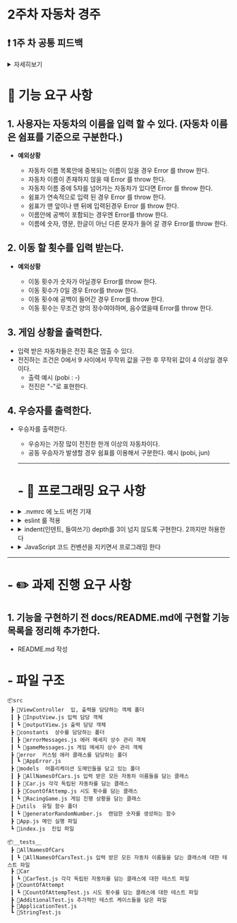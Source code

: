 # 2주차 자동차 경주

## ❗ 1주 차 공통 피드백

<details>
  <summary>
    자세히보기
  </summary>

## 1. 요구사항을 정확히 준수한다

과제 제출 전에 기능 요구 사항, 프로그래밍 요구 사항, 과제 진행 요구 사항의 항목을 모두 잘 지켰는지 다시 한 번 점검한다.

## 2. 커밋 메시지를 의미 있게 작성한다

커밋 메시지에 해당 커밋에서 작업한 내용에 대한 이해가 가능하도록 작성한다.

## 3. git을 통해 관리할 자원에 대해서도 고려한다

node modules 는 package.json 파일이 있으면 설치할 수 있고 버전 관리를 직접 하지 않으므로 git으로 관리하지 않아도 된다.
Intellij의 .idea 폴더, VS Code의 .vscode 폴더 또한 개발 도구가 자동으로 생성하는 폴더이기 때문에 굳이 git으로 관리하지 않아도 된다.
앞으로 git에 코드를 추가할 때는 git을 통해 관리할 필요가 있는지를 고려해볼 것을 추천한다.

## 4. Pull Request를 보내기 전 브랜치를 확인한다

기능 구현 작업을 fork된 Repository의 main branch가 아닌, 기능 구현을 위해 새로 만든 브랜치에서 작업한 후 PR을 보낸다.

## 5. PR을 한 번 작성했다면 닫지 말고 추가 커밋을 한다

PR을 이미 한 번 보냈다면, 새로운 PR을 생성할 필요가 없다. 수정이 필요하다면 추가 커밋을 하면 자동으로 반영된다. 단, 미션 제출 기간 이후에는 추가 커밋을 하지 않는다.

## 6. 이름을 통해 의도를 드러낸다

나 자신, 다른 개발자와의 소통을 위해 가장 중요한 활동 중의 하나가 좋은 이름 짓기이다. 변수 이름, 함수(메서드) 이름, 클래스 이름을 짓는데 시간을 투자하라. 이름을 통해 변수의 역할, 함수의 역할, 클래스의 역할에 대한 의도를 드러내기 위해 노력하라. 연속된 숫자를 덧붙이거나(a1, a2, ..., aN), 불용어(Info, Data, a, an, the)를 추가하는 방식은 적절하지 못하다.

## 7. 축약하지 않는다

의도를 드러낼 수 있다면 이름이 길어져도 괜찮다.

> 누구나 실은 클래스, 메서드, 또는 변수의 이름을 줄이려는 유혹에 곧잘 빠지곤 한다. 그런 유혹을 뿌리쳐라. 축약은 혼란을 야기하며, 더 큰 문제를 숨기는 경향이 있다. 클래스와 메서드 이름을 한 두 단어로 유지하려고 노력하고 문맥을 중복하는 이름을 자제하자. 클래스 이름이 Order라면 shipOrder라고 메서드 이름을 지을 필요가 없다. 짧게 ship()이라고 하면 클라이언트에서는 order.ship()라고 호출하며, 간결한 호출의 표현이 된다.
> 객체 지향 생활 체조 원칙 5: 줄여쓰지 않는다 (축약 금지)

## 8. 공백도 코딩 컨벤션이다

if, for, while문 사이의 공백도 코딩 컨벤션이다.

## 9. 공백 라인을 의미 있게 사용한다

공백 라인을 의미 있게 사용하는 것이 좋아 보이며, 문맥을 분리하는 부분에 사용하는 것이 좋다. 과도한 공백은 다른 개발자에게 의문을 줄 수 있다.

## 10. space와 tab을 혼용하지 않는다

들여쓰기에 space와 tab을 혼용하지 않는다. 둘 중에 하나만 사용한다. 확신이 서지 않으면 pull request를 보낸 후 들여쓰기가 잘 되어 있는지 확인하는 습관을 들인다.

## 11. 의미 없는 주석을 달지 않는다

변수 이름, 함수(메서드) 이름을 통해 어떤 의도인지가 드러난다면 굳이 주석을 달지 않는다. 모든 변수와 함수에 주석을 달기보다 가능하면 이름을 통해 의도를 드러내고, 의도를 드러내기 힘든 경우 주석을 다는 연습을 한다.

## 12. linter와 Code Formatter의 기능을 활용한다

가능하면 eslint와 prettier를 이용해 더욱 생산적으로 코드를 작성하자.
린트(lint)는 소스 코드에 문제가 있는지 탐색하는 작업을 의미하며, 린터(linter)는 이 작업을 도와주는 소프트웨어를 말한다. 자바스크립트와 같은 인터프리터 언어의 경우, 런타임 에러가 발생할 확률이 높기 때문에, 이 린트 작업을 통해 사전에 에러를 최대한 잡아준다면 훨씬 생산성 높은 개발을 할 수 있다. lint 중 eslint는 자바스크립트 진영의 오픈소스로 확장되고 있는 정적 분석 도구이다.
prettier는 일종의 Code Formatter이다. Code Formatter란 개발자가 작성한 코드가 정해진 코딩 스타일을 따르도록 변환해주는 도구이다. 이 두 가지 도구를 이용하면 코드를 짜는데 발생할 수 있는 오류를 미리 예방하고 쉽게 정돈할 수 있다.

## 13. EOL(End Of Line)

최종 제출하는 코드에서 EOL을 확인한다. 환경에 따라 의도한 바와 다르게 개행 문자 처리가 되지 않도록 EOL 설정을 확인한다.

## 14. 불필요한 console.log를 남기지 않는다

디버깅을 위해 사용한 console.log가 최종 제출하는 코드에 의미 없이 남아있지 않도록 주의한다.

## 15. JavaScript에서 제공하는 API를 적극 활용한다

함수(메서드)를 직접 구현하기 전에 JavaScript API에서 제공하는 기능인지 검색을 먼저 해본다.  
JavaScript API에서 제공하지 않을 경우에 직접 구현한다.
예를 들어 우승자를 출력할 때 우승자가 2명 이상이면 쉼표(,) 기준으로 출력을 위한 문자열은 다음과 같이 구현할 수 있다.

```javascript
const members = ['east', 'west', 'south'];
members.map((member) => member).join(','); // "east,west,south"
```

</details>

# 🚀 기능 요구 사항

## 1. 사용자는 자동차의 이름을 입력 할 수 있다. (자동차 이름은 쉼표를 기준으로 구분한다.)

- **예외상황**

  - 자동차 이름 목록안에 중복되는 이름이 있을 경우 Error 를 throw 한다.
  - 자동차 이름이 존재하지 않을 때 Error 를 throw 한다.
  - 자동차 이름 중에 5자를 넘어가는 자동차가 있다면 Error 를 throw 한다.
  - 쉼표가 연속적으로 입력 된 경우 Error 를 throw 한다.
  - 쉼표가 맨 앞이나 맨 뒤에 입력된경우 Error 를 throw 한다.
  - 이름안에 공백이 포함되는 경우엔 Error를 throw 한다.
  - 이름에 숫자, 영문, 한글이 아닌 다른 문자가 들어 갈 경우 Error를 throw 한다.

## 2. 이동 할 횟수를 입력 받는다.

- **예외상황**

  - 이동 횟수가 숫자가 아닐경우 Error를 throw 한다.
  - 이동 횟수가 0일 경우 Error를 throw 한다.
  - 이동 횟수에 공백이 들어간 경우 Error를 throw 한다.
  - 이동 횟수는 무조건 양의 정수여야하며, 음수였을때 Error를 throw 한다.

## 3. 게임 상황을 출력한다.

- 입력 받은 자동차들은 전진 혹은 멈출 수 있다.
- 전진하는 조건은 0에서 9 사이에서 무작위 값을 구한 후 무작위 값이 4 이상일 경우이다.
  - 출력 예시 (pobi : -)
  - 전진은 "-"로 표현한다.

## 4. 우승자를 출력한다.

- 우승자를 출력한다.

  - 우승자는 가장 많이 전진한 한개 이상의 자동차이다.
  - 공동 우승자가 발생할 경우 쉼표를 이용해서 구분한다. 예시 (pobi, jun)

  ***

  # - 🎯 프로그래밍 요구 사항

- <details>
    <summary> .nvmrc 에 노드 버전 기재</summary> 
    
    `v.18.17.1`
  </details>

- <details>
    <summary>eslint 룰 적용</summary>

  `npm install --save-dev eslint eslint-plugin-jsdoc@latest eslint-plugin-jest@latest eslint-plugin-prettier@latest eslint-config-prettier @babel/eslint-parser` 로 설치하고 .eslintrc.cjs 파일을 만들어서 룰 적용
  </details>

- <details>
    <summary> indent(인덴트, 들여쓰기) depth를 3이 넘지 않도록 구현한다. 2까지만 허용한다</summary>
    
    eslint 에 `max-depth': ['error', 2]`  룰 추가
  </details>

- <details>
  <summary>JavaScript 코드 컨벤션을 지키면서 프로그래밍 한다</summary>

  `npm install --save-dev eslint-config-airbnb` 설치 후 .eslintrc.cjs 에서 `extends : ['airbnb']` 추가

</details>

---

# - ✏️ 과제 진행 요구 사항

## 1. 기능을 구현하기 전 docs/README.md에 구현할 기능 목록을 정리해 추가한다.

- README.md 작성

# - 파일 구조

```
📦src
 ┣ 📂ViewController  입, 출력을 담당하는 객체 폴더
 ┃ ┣ 📜InputView.js 입력 담당 객체
 ┃ ┗ 📜outputView.js 출력 담당 객체
 ┣ 📂constants  상수를 담당하는 폴더
 ┃ ┣ 📜errorMessages.js 에러 메세지 상수 관리 객체
 ┃ ┗ 📜gameMessages.js 게임 메세지 상수 관리 객체
 ┣ 📂error  커스텀 에러 클래스를 담당하는 폴더
 ┃ ┗ 📜AppError.js
 ┣ 📂models  어플리케이션 도메인들을 담고 있는 폴더
 ┃ ┣ 📜AllNamesOfCars.js 입력 받은 모든 자동차 이름들을 담는 클래스
 ┃ ┣ 📜Car.js 각각 독립된 자동차를 담는 클래스
 ┃ ┣ 📜CountOfAttemp.js 시도 횟수를 담는 클래스
 ┃ ┗ 📜RacingGame.js 게임 진행 상황을 담는 클래스
 ┣ 📂utils  유틸 함수 폴더
 ┃ ┗ 📜generatorRandomNumber.js  랜덤한 숫자를 생성하는 함수
 ┣ 📜App.js 메인 실행 파일
 ┗ 📜index.js  진입 파일
```

```
📦__tests__
 ┣ 📂AllNamesOfCars
 ┃ ┗ 📜AllNamesOfCarsTest.js 입력 받은 모든 자동차 이름들을 담는 클래스에 대한 테스트 파일
 ┣ 📂Car
 ┃ ┗ 📜CarTest.js 각각 독립된 자동차를 담는 클래스에 대한 테스트 파일
 ┣ 📂CountOfAttempt
 ┃ ┗ 📜CountOfAttempTest.js 시도 횟수를 담는 클래스에 대한 테스트 파일
 ┣ 📜AdditionalTest.js 추가적인 테스트 케이스들을 담은 파일
 ┣ 📜ApplicationTest.js
 ┗ 📜StringTest.js
```
